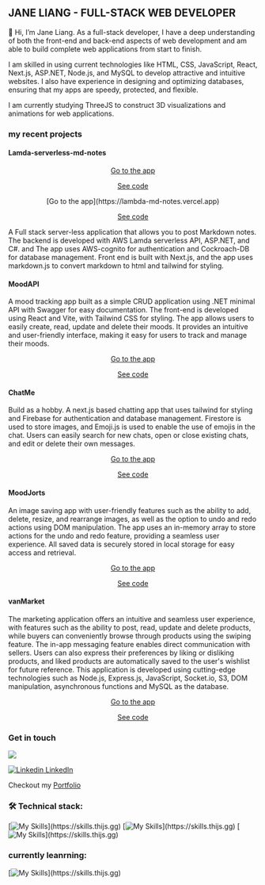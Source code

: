 ## JANE LIANG - FULL-STACK WEB DEVELOPER 


👋 Hi, I’m Jane Liang. As a full-stack developer, I have a deep understanding of both the front-end and back-end aspects of web development and am able to build complete web applications from start to finish.


I am skilled in using current technologies like HTML, CSS, JavaScript, React, Next.js, ASP.NET, Node.js, and MySQL to develop attractive and intuitive websites. I also have experience in designing and optimizing databases, ensuring that my apps are speedy, protected, and flexible.


I am currently studying ThreeJS to construct 3D visualizations and animations for web applications.



### my recent projects
#### **Lamda-serverless-md-notes**

<div align="center">

[Go to the app](https://dotnet-api-mood.up.railway.app)

[See code](https://github.com/sam-meech-ward-bcit/week3-Cocoandjane)
</div>


<div align="center">
[Go to the app](https://lambda-md-notes.vercel.app)

[See code](https://github.com/Cocoandjane/lambda-serverless)
 </div>

A Full stack server-less application that allows you to post Markdown notes. 
The backend is developed with AWS Lamda serverless API, ASP.NET, and C#. and The app uses AWS-cognito for authentication and Cockroach-DB for database management. 
Front end is built with Next.js, and the app uses markdown.js to convert markdown to html and tailwind for styling.

#### **MoodAPI**

A mood tracking app built as a simple CRUD application using .NET minimal API with Swagger for easy documentation. The front-end is developed using React and Vite, with Tailwind CSS for styling. The app allows users to easily create, read, update and delete their moods. It provides an intuitive and user-friendly interface, making it easy for users to track and manage their moods.

<div align="center">

[Go to the app](https://dotnet-api-mood.up.railway.app)

[See code](https://github.com/sam-meech-ward-bcit/week3-Cocoandjane)
</div>

#### **ChatMe**

Build as a hobby. A next.js based chatting app that uses tailwind for styling and Firebase for authentication and database management. Firestore is used to store images, and Emoji.js is used to enable the use of emojis in the chat. Users can easily search for new chats, open or close existing chats, and edit or delete their own messages.

<div align="center">

[Go to the app](https://chat-app-jane.vercel.app)

[See code](https://github.com/Cocoandjane/chat-app-jane)
</div>

#### **MoodJorts**

An image saving app with user-friendly features such as the ability to add, delete, resize, and rearrange images, as well as the option to undo and redo actions using DOM manipulation. The app uses an in-memory array to store actions for the undo and redo feature, providing a seamless user experience. All saved data is securely stored in local storage for easy access and retrieval.

<div align="center">

[Go to the app](https://moodjorts-jane.herokuapp.com)

[See code](https://github.com/Cocoandjane/moodjorts)
</div>

#### **vanMarket**

The marketing application offers an intuitive and seamless user experience, with features such as the ability to post, read, update and delete products, while buyers can conveniently browse through products using the swiping feature. The in-app messaging feature enables direct communication with sellers. Users can also express their preferences by liking or disliking products, and liked products are automatically saved to the user's wishlist for future reference. This application is developed using cutting-edge technologies such as Node.js, Express.js, JavaScript, Socket.io, S3, DOM manipulation, asynchronous functions and MySQL as the database.

<div align="center">

[Go to the app](https://vanmarket.herokuapp.com)

[See code](https://github.com/Cocoandjane/van_market_idsp)
</div>

### Get in touch

<a 
href="mailto:janeliangbc@gmail.com"><img src="https://img.shields.io/badge/gmail-%23DD0031.svg?&style=for-the-badge&logo=gmail&logoColor=white"/></a>


[![Linkedin](https://i.stack.imgur.com/gVE0j.png) LinkedIn](https://www.linkedin.com/in/cocoandjane)

Checkout my [Portfolio](http://cocoandjane.com)


### 🛠️ Technical stack:
[![My Skills](https://skills.thijs.gg/icons?i=js,firebase,react,expressjs,docker,)](https://skills.thijs.gg)
[![My Skills](https://skills.thijs.gg/icons?i=nodejs,markdown,mysql,mongodb,nextjs,)](https://skills.thijs.gg)
[![My Skills](https://skills.thijs.gg/icons?i=postgres,prisma,figma,tailwind,bootstrap,)](https://skills.thijs.gg)

### currently leanrning: 
[![My Skills](https://skills.thijs.gg/icons?i=aws,php,ts,py,java,)](https://skills.thijs.gg)
